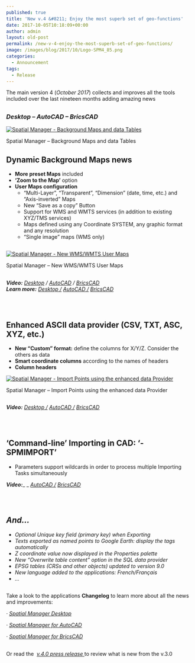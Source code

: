 ```yaml
---
published: true
title: 'New v.4 &#8211; Enjoy the most superb set of geo-functions'
date: 2017-10-05T10:18:09+00:00
author: admin
layout: old-post
permalink: /new-v-4-enjoy-the-most-superb-set-of-geo-functions/
image: /images/blog/2017/10/Logo-SPM4_85.png
categories:
  - Announcement
tags:
  - Release
---
```

The main version 4 (_October 2017_) collects and improves all the tools included over the last nineteen months adding amazing news

## 

<h3>
  <em>Desktop &#8211; AutoCAD &#8211; BricsCAD</em>
</h3>

<!--more-->

<div>
  <a href="/images/blog/2017/10/SPM_New_Preset_BGMaps__Tables_V4.png" target="_blank" rel="nofollow"><img src="/images/blog/2017/10/SPM_New_Preset_BGMaps__Tables_V4-1024x576.png" alt="Spatial Manager - Background Maps and data Tables" width="625" height="352" srcset="/images/blog/2017/10/SPM_New_Preset_BGMaps__Tables_V4-1024x576.png 1024w, /images/blog/2017/10/SPM_New_Preset_BGMaps__Tables_V4-300x169.png 300w, /images/blog/2017/10/SPM_New_Preset_BGMaps__Tables_V4-768x432.png 768w, /images/blog/2017/10/SPM_New_Preset_BGMaps__Tables_V4-624x351.png 624w, /images/blog/2017/10/SPM_New_Preset_BGMaps__Tables_V4.png 1280w" sizes="(max-width: 625px) 100vw, 625px" /></a>
  
  <p>
    Spatial Manager &#8211; Background Maps and data Tables
  </p>
</div>

## <span>Dynamic Background Maps news</span>

  * **More preset Maps** included
  * **&#8216;Zoom to the Map&#8217;** option
  * **User Maps configuration** 
      * &#8220;Multi-Layer&#8221;, &#8220;Transparent&#8221;, &#8220;Dimension&#8221; (date, time, etc.) and &#8220;Axis-inverted&#8221; Maps
      * New &#8220;Save as a copy&#8221; Button
      * Support for WMS and WMTS services (in addition to existing XYZ/TMS services)
      * Maps defined using any Coordinate SYSTEM, any graphic format and any resolution
      * &#8220;Single image&#8221; maps (WMS only)

## 

<div>
  <a href="/images/blog/2017/10/SPM_New_WMS-WMTS_User_BGMaps_V4.png" target="_blank" rel="nofollow"><img src="/images/blog/2017/10/SPM_New_WMS-WMTS_User_BGMaps_V4-300x138.png" alt="Spatial Manager - New WMS/WMTS User Maps" width="625" height="287" srcset="/images/blog/2017/10/SPM_New_WMS-WMTS_User_BGMaps_V4-300x138.png 300w, /images/blog/2017/10/SPM_New_WMS-WMTS_User_BGMaps_V4-768x352.png 768w, /images/blog/2017/10/SPM_New_WMS-WMTS_User_BGMaps_V4-624x286.png 624w, /images/blog/2017/10/SPM_New_WMS-WMTS_User_BGMaps_V4.png 977w" sizes="(max-width: 625px) 100vw, 625px" /></a>
  
  <p>
    Spatial Manager &#8211; New WMS/WMTS User Maps
  </p>
</div>

## 

**_Video:_** <a href="https://youtu.be/zmH8Cdi5DPk?rel=0" target="_blank" rel="nofollow"><em>Desktop</em></a> _/_ <a href="https://youtu.be/jlBf9xs-GyE?rel=0" target="_blank" rel="nofollow"><em>AutoCAD</em></a> _/_ <a href="https://youtu.be/vo6UEi_r7Cs?rel=0" target="_blank" rel="nofollow"><em>BricsCAD<br /> </em></a>**_Learn more:_** <a href="http://wiki.spatialmanager.com/index.php/Spatial_Manager_Desktop%E2%84%A2_-_FAQs:_Background_Maps#Can_I_configure_my_own_Web_Map_Services.3F" target="_blank" rel="nofollow"><em>Desktop /</em></a> <a href="http://wiki.spatialmanager.com/index.php/Spatial_Manager%E2%84%A2_for_AutoCAD_-_FAQs:_Background_Maps_(%22Standard%22_and_%22Professional%22_editions_only)#Can_I_configure_my_own_Web_Map_Services.3F" target="_blank" rel="nofollow"><em>AutoCAD /</em></a> <a href="http://wiki.spatialmanager.com/index.php/Spatial_Manager%E2%84%A2_for_BricsCAD_-_FAQs:_Background_Maps_(%22Standard%22_and_%22Professional%22_editions_only)#Can_I_configure_my_own_Web_Map_Services.3F" target="_blank" rel="nofollow"><em>BricsCAD</em></a>

## 

&nbsp;

## <span><strong>Enhanced ASCII data provider</strong> (CSV, TXT, ASC, XYZ, etc.)</span>

  * **New &#8220;Custom&#8221; format:** define the columns for X/Y/Z. Consider the others as data
  * **Smart coordinate columns** according to the names of headers
  * **Column headers**

<div>
  <a href="/images/blog/2017/10/SPM_New_ASCII_Data_Provider_V4.png" target="_blank" rel="nofollow"><img src="/images/blog/2017/10/SPM_New_ASCII_Data_Provider_V4-1024x579.png" alt="Spatial Manager - Import Points using the enhanced data Provider" width="625" height="353" srcset="/images/blog/2017/10/SPM_New_ASCII_Data_Provider_V4-1024x579.png 1024w, /images/blog/2017/10/SPM_New_ASCII_Data_Provider_V4-300x170.png 300w, /images/blog/2017/10/SPM_New_ASCII_Data_Provider_V4-768x434.png 768w, /images/blog/2017/10/SPM_New_ASCII_Data_Provider_V4-624x353.png 624w, /images/blog/2017/10/SPM_New_ASCII_Data_Provider_V4.png 1167w" sizes="(max-width: 625px) 100vw, 625px" /></a>
  
  <p>
    Spatial Manager &#8211; Import Points using the enhanced data Provider
  </p>
</div>

## 

**_Video:_** <a href="https://youtu.be/EJG26apAFM4?rel=0" target="_blank" rel="nofollow"><em>Desktop /</em></a> <a href="https://youtu.be/IIYQLKIuuj0?rel=0" target="_blank" rel="nofollow"><em>AutoCAD /</em></a> <a href="https://youtu.be/G-y0Reu6sWs?rel=0" target="_blank" rel="nofollow"><em>BricsCAD</em></a>

## 

&nbsp;

## <span><strong>&#8216;Command-line&#8217; Importing in CAD</strong>: &#8216;<strong>-SPMIMPORT&#8217;</strong></span>

  * Parameters support wildcards in order to process multiple Importing Tasks simultaneously

**_Video:_**_ _ <a href="https://youtu.be/8K-MGjy7sAg?rel=0" target="_blank" rel="nofollow"><em>AutoCAD /</em></a> <a href="https://youtu.be/oS-UyRPMzQ8?rel=0" target="_blank" rel="nofollow"><em>BricsCAD</em></a>

## 

&nbsp;

## <span><em><strong>And&#8230;</strong></em></span>

  * _Optional Unique key field (primary key) when Exporting_
  * _Texts exported as named points to Google Earth: display the tags automatically_
  * _Z coordinate value now displayed in the Properties palette_
  * _New &#8220;Overwrite table content&#8221; option in the SQL data provider_
  * _EPSG tables (CRSs and other objects) updated to version 9.0_
  * _New language added to the applications: French/Français_
  *  _&#8230;_

## 

Take a look to the applications **Changelog** to learn more about all the news and improvements:

_· <a href="http://wiki.spatialmanager.com/index.php/Spatial_Manager_Desktop%E2%84%A2_Changelog" target="_blank" rel="nofollow">Spatial Manager Desktop</a>_
  
 _· <a href="http://wiki.spatialmanager.com/index.php/Spatial_Manager%E2%84%A2_for_AutoCAD_Changelog" target="_blank" rel="nofollow">Spatial Manager for AutoCAD</a>_
  
 _· <a href="http://wiki.spatialmanager.com/index.php/Spatial_Manager%E2%84%A2_for_BricsCAD_Changelog" target="_blank" rel="nofollow">Spatial Manager for BricsCAD</a>_

## 

Or read the  <a href="http://www.spatialmanager.com/SpatialManagerDownload/press/Spatial%20Manager%20V4%20-%20New%20main%20release%20-%20OCT%2017.pdf" target="_blank" rel="nofollow"><em>v.4.0 press release </em></a>to review what is new from the v.3.0